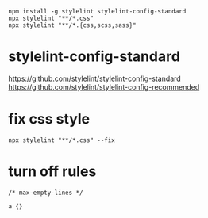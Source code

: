 ```
npm install -g stylelint stylelint-config-standard
npx stylelint "**/*.css"
npx stylelint "**/*.{css,scss,sass}"
```


# stylelint-config-standard
https://github.com/stylelint/stylelint-config-standard
https://github.com/stylelint/stylelint-config-recommended




# fix css style
```
npx stylelint "**/*.css" --fix 
```

# turn off rules
```
/* max-empty-lines */

a {}
```